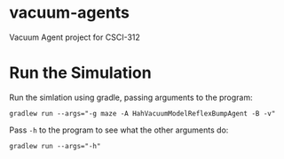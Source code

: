 # vacuum-agents
Vacuum Agent project for CSCI-312

# Run the Simulation

Run the simlation using gradle, passing arguments to the program:

```
gradlew run --args="-g maze -A HahVacuumModelReflexBumpAgent -B -v"
```

Pass `-h` to the program to see what the other arguments do:

```
gradlew run --args="-h"
```
